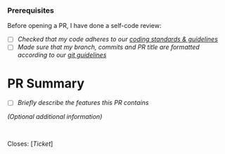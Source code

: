### Prerequisites

Before opening a PR, I have done a self-code review:
- [ ] _Checked that my code adheres to our [coding standards & guidelines](https://www.notion.so/tomorrowuniversity/Coding-Guidelines-75b60d9c99c7498c865ad4676db2a090)_
- [ ] _Made sure that my branch, commits and PR title are formatted according to our [git guidelines](https://www.notion.so/tomorrowuniversity/Version-Control-Pull-Requests-Release-Guidelines-a3c3098305d247e583fdb2efa257b210)_

# PR Summary

- [ ] _Briefly describe the features this PR contains_


_(Optional additional information)_

</br>

Closes: [_Ticket_]
